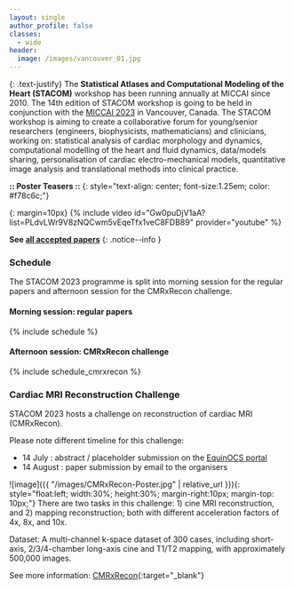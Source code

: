 ```yaml
---
layout: single
author_profile: false
classes:
  - wide
header:
  image: /images/vancouver_01.jpg
---
```


{: .text-justify}
The **Statistical Atlases and Computational Modeling of the Heart (STACOM)** workshop has been running annually at MICCAI since 2010. The 14th edition of STACOM workshop is going to be held in conjunction with the [MICCAI 2023](https://conferences.miccai.org/2023/en/) in Vancouver, Canada. The STACOM workshop is aiming to create a collaborative forum for young/senior researchers (engineers, biophysicists, mathematicians) and clinicians, working on: statistical analysis of cardiac morphology and dynamics, computational modelling of the heart and fluid dynamics, data/models sharing, personalisation of cardiac electro-mechanical models, quantitative image analysis and translational methods into clinical practice.

**:: Poster Teasers ::**
{: style="text-align: center; font-size:1.25em; color: #f78c6c;"}

{: margin=10px}
{% include video id="Gw0puDjV1aA?list=PLdvLWr9V8zNQCwm5vEqeTfx1veC8FDB89" provider="youtube" %}

**See [all accepted papers](papers)**
{: .notice--info }

<!--
[Regular Papers (PDF)](https://emckclac-my.sharepoint.com/:b:/g/personal/k2145129_kcl_ac_uk/ES29X3G8XYFBqrtCV62NzskB0fhHK8xZL4naPAunkwKqmw?e=7Sfrxu){: .btn .btn--info .btn--large}
[CMRxRecon Papers (PDF)](https://emckclac-my.sharepoint.com/:b:/g/personal/k2145129_kcl_ac_uk/EcmtOtiyO5pPo9geY-nWO_QBtc_3Zqs1sKgJdo6GE0rrwg?e=GE8Gg2 ){: .btn .btn--info .btn--large}
<br>*only accessible for the workshop attendance*
{: .text-center}
-->

### Schedule

The STACOM 2023 programme is split into morning session for the regular papers and afternoon session for the CMRxRecon challenge. 

#### Morning session: regular papers

{% include schedule %}

#### Afternoon session: CMRxRecon challenge

{% include schedule_cmrxrecon %}

### Cardiac MRI Reconstruction Challenge

STACOM 2023 hosts a challenge on reconstruction of cardiac MRI (CMRxRecon). 

Please note different timeline for this challenge:

* 14 July :  abstract / placeholder submission on the [EquinOCS portal](submission)
* 14 August : paper submission by email to the organisers


![image]({{ "/images/CMRxRecon-Poster.jpg" | relative_url }}){: style="float:left; width:30%; height:30%; margin-right:10px; margin-top: 10px;"} There are two tasks in this challenge: 1) cine MRI reconstruction, and 2) mapping reconstruction; both with different acceleration factors of 4x, 8x, and 10x. 

Dataset: A multi-channel k-space dataset of 300 cases, including short-axis, 2/3/4-chamber long-axis cine and T1/T2 mapping, with approximately 500,000 images.

See more information: [CMRxRecon](https://cmrxrecon.github.io/){:target="_blank"}